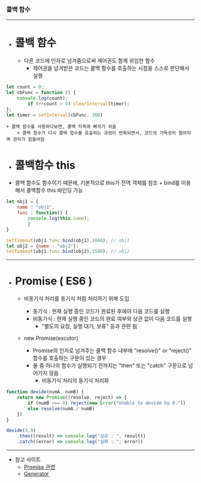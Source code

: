 ### 콜백 함수
- - -
+ # 콜백 함수

    + 다른 코드에 인자로 넘겨줌으로써 제어권도 함께 위임한 함수
        + 제어권을 넘겨받은 코드는 콜백 함수를 호출하는 시점을 스스로 판단해서 실행
        
```javascript
let count = 0;
let cbFunc = function () {
    console.log(count);
        if (++count > 4) clearInterval(timer);
};
let timer = setInterval(cbFunc, 300)
```
        
    + 콜백 함수를 사용하다보면, 콜백 지옥에 빠지기 쉬움
        + 콜백 함수가 다시 콜백 함수를 호출하는 과정이 반복되면서, 코드의 가독성이 떨어지며 관리가 힘들어짐
                
+ # 콜백함수 this

+ 콜백 함수도 함수이기 때문에, 기본적으로 this가 전역 객체를 참조
        + bind를 이용해서 콜백함수 this 바인딩 가능
            
```javascript
let obj1 = {
    name : "obj1",
    func : function() {
        console.log(this.name);
        }
}

setTimeout(obj1.func.bind(obj1),1000); // obj1
let obj2 = {name : "obj2"};
setTimeout(obj1.func.bind(obj2),1500); // obj2
```
- - - 
+ # Promise ( ES6 )

    + 비동기식 처리를 동기식 처럼 처리하기 위해 도입
        + 동기식 : 현재 실행 중인 코드가 완료된 후에야 다음 코드를 실행
        + 비동기식 : 현재 실행 중인 코드의 완료 여부와 상관 없이 다음 코드를 실행
            + "별도의 요청, 실행 대기, 보류" 등과 관련 됨
    
    + new Promise(excutor)
        + Promise의 인자로 넘겨주는 콜백 함수 내부에 "resolve()" or "reject()" 함수를 호출하는 구문이 있는 경우
        + 둘 중 하나의 함수가 실행되기 전까지는 "then" 또는 "catch" 구문으로 넘어가지 않음
            + 비동기식 처리의 동기식 처리화

```javascript
function devide(numA, numB) {
    return new Promise((resolve, reject) => {
        if (numB === 0) reject(new Error("Unable to devide by 0."))
        else resolve(numA / numB)
    })
}

devide(4,0)
    .then((result) => console.log("성공 : ", result))
    .catch((error) => console.log("실패 : ", error))
```


-----------------
+ 참고 사이트
    + [Promise 관련](https://www.daleseo.com/js-async-callback/)
    + [Generator](https://velog.io/@rohkorea86/Generator-함수를-이해해보자-이론편-2.-어디에-제네레이터-함수를-써야-하는가-제네레이터-함수는-무엇)

